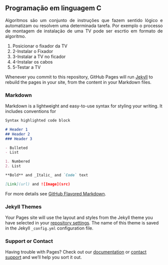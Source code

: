 ## Programação em linguagem C

<p align="justify"> Algoritmos são um conjunto de instruções que fazem sentido lógico e automatizam ou resolvem uma determinada tarefa. Por exemplo o processo de montagem de instalação de uma TV pode ser escrtio em formato de algoritmo.</p>

<ol>
<li>Posicionar o fixador da TV</li>
<li>2-Instalar o Fixador</li>
<li>3-Instalar a TV no ficador</li>
<li>4-Instalar os cabos</li>
<li>5-Testar a TV</li>
</ol>
 

Whenever you commit to this repository, GitHub Pages will run [Jekyll](https://jekyllrb.com/) to rebuild the pages in your site, from the content in your Markdown files.

### Markdown

Markdown is a lightweight and easy-to-use syntax for styling your writing. It includes conventions for

```markdown
Syntax highlighted code block

# Header 1
## Header 2
### Header 3

- Bulleted
- List

1. Numbered
2. List

**Bold** and _Italic_ and `Code` text

[Link](url) and ![Image](src)
```

For more details see [GitHub Flavored Markdown](https://guides.github.com/features/mastering-markdown/).

### Jekyll Themes

Your Pages site will use the layout and styles from the Jekyll theme you have selected in your [repository settings](https://github.com/wmpjrufg/PROGRAMACAO-ESTRUTURADA-EM-C/settings/pages). The name of this theme is saved in the Jekyll `_config.yml` configuration file.

### Support or Contact

Having trouble with Pages? Check out our [documentation](https://docs.github.com/categories/github-pages-basics/) or [contact support](https://support.github.com/contact) and we’ll help you sort it out.

